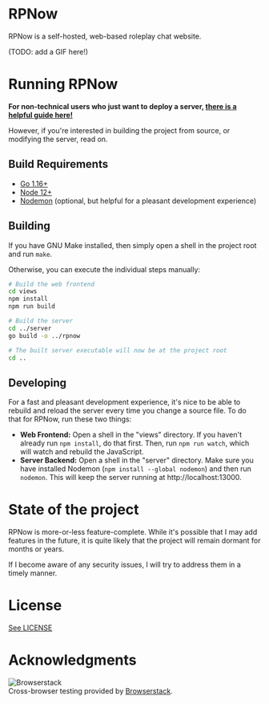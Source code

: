 # RPNow

RPNow is a self-hosted, web-based roleplay chat website.

(TODO: add a GIF here!)


# Running RPNow

**For non-technical users who just want to deploy a server, [there is a helpful guide here!](https://docs.google.com/document/d/1wN3TK5f2MDp9_q_U_8H2GknMNxxw8wX2Bk-0OMVbkGU/edit?usp=sharing)**

However, if you're interested in building the project from source, or modifying the server, read on.


## Build Requirements

* [Go 1.16+](https://golang.org/dl/)
* [Node 12+](https://nodejs.org/en)
* [Nodemon](https://nodemon.io/) (optional, but helpful for a pleasant development experience)


## Building

If you have GNU Make installed, then simply open a shell in the project root and run `make`.

Otherwise, you can execute the individual steps manually:

```sh
# Build the web frontend
cd views
npm install
npm run build

# Build the server
cd ../server
go build -o ../rpnow

# The built server executable will now be at the project root
cd ..
```


## Developing

For a fast and pleasant development experience, it's nice to be able to rebuild and reload the
server every time you change a source file. To do that for RPNow, run these two things:

* **Web Frontend:** Open a shell in the "views" directory. If you haven't already run `npm install`, do that first. Then, run `npm run watch`, which will watch and rebuild the JavaScript.
* **Server Backend:** Open a shell in the "server" directory. Make sure you have installed Nodemon (`npm install --global nodemon`) and then run `nodemon`. This will keep the server running at http://localhost:13000.


# State of the project

RPNow is more-or-less feature-complete. While it's possible that I may add features in the future, it is quite likely that the project will remain dormant for months or years.

If I become aware of any security issues, I will try to address them in a timely manner.


# License

[See LICENSE](LICENSE)


# Acknowledgments

![Browserstack](https://i.imgur.com/qPZZGBC.png)  
Cross-browser testing provided by [Browserstack](https://www.browserstack.com/).
